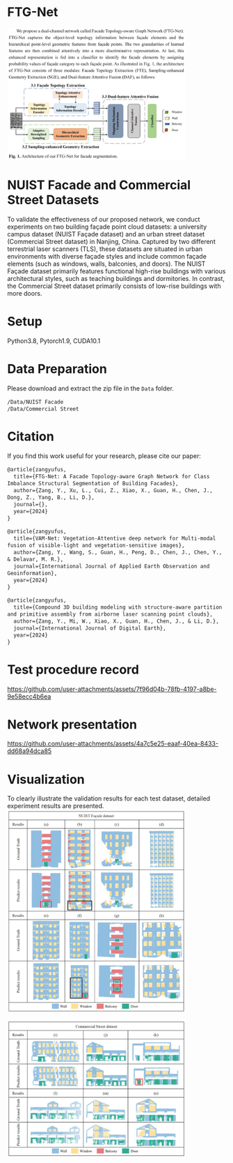 # FTG-Net
<img src="https://github.com/zangyufus/FTG-Net/blob/main/Image/FTG-Net.png" width="410px"> 

# NUIST Facade and Commercial Street Datasets
To validate the effectiveness of our proposed network, we conduct experiments on two building façade point cloud datasets: a university campus dataset (NUIST Façade dataset) and an urban street dataset (Commercial Street dataset) in Nanjing, China. Captured by two different terrestrial laser scanners (TLS), these datasets are situated in urban environments with diverse façade styles and include common façade elements (such as windows, walls, balconies, and doors). The NUIST Façade dataset primarily features functional high-rise buildings with various architectural styles, such as teaching buildings and dormitories. In contrast, the Commercial Street dataset primarily consists of low-rise buildings with more doors.
# Setup
Python3.8, Pytorch1.9, CUDA10.1
# Data Preparation
Please download and extract the zip file in the ```Data``` folder.
```
/Data/NUIST Facade
/Data/Commercial Street
```
# Citation
If you find this work useful for your research, please cite our paper:
```
@article{zangyufus,
  title={FTG-Net: A Facade Topology-aware Graph Network for Class Imbalance Structural Segmentation of Building Facades},
  author={Zang, Y., Xu, L., Cui, Z., Xiao, X., Guan, H., Chen, J., Dong, Z., Yang, B., Li, D.},
  journal={},
  year={2024}
}
```
```
@article{zangyufus,
  title={VAM-Net: Vegetation-Attentive deep network for Multi-modal fusion of visible-light and vegetation-sensitive images},
  author={Zang, Y., Wang, S., Guan, H., Peng, D., Chen, J., Chen, Y., & Delavar, M. R.},
  journal={International Journal of Applied Earth Observation and Geoinformation},
  year={2024}
}
```
```
@article{zangyufus,
  title={Compound 3D building modeling with structure-aware partition and primitive assembly from airborne laser scanning point clouds},
  author={Zang, Y., Mi, W., Xiao, X., Guan, H., Chen, J., & Li, D.},
  journal={International Journal of Digital Earth},
  year={2024}
}
```

# Test procedure record    

https://github.com/user-attachments/assets/7f96d04b-78fb-4197-a8be-9e58ecc4b6ea

# Network presentation


https://github.com/user-attachments/assets/4a7c5e25-eaaf-40ea-8433-dd68a94dca85



# Visualization
To clearly illustrate the validation results for each test dataset, detailed experiment results are presented.
<img src="https://github.com/zangyufus/FTG-Net/blob/main/Image/Visualization1.png" width="410px"> 

<img src="https://github.com/zangyufus/FTG-Net/blob/main/Image/Visualization2.png" width="410px">

